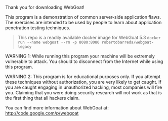Thank you for downloading WebGoat!

This program is a demonstration of common server-side
application flaws.  The exercises are intended to
be used by people to learn about application penetration
testing techniques.

> This repo is a readily available docker image for WebGoat 5.3
> `docker run --name webgoat --rm -p 8080:8080 robertobarreda/webgoat-legacy`

WARNING 1: While running this program your machine will be
extremely vulnerable to attack. You should to disconnect
from the Internet while using this program.

WARNING 2: This program is for educational purposes only. If you
attempt these techniques without authorization, you are very
likely to get caught.  If you are caught engaging in unauthorized
hacking, most companies will fire you. Claiming that you were
doing security research will not work as that is the first thing
that all hackers claim.

You can find more information about WebGoat at:
http://code.google.com/p/webgoat
